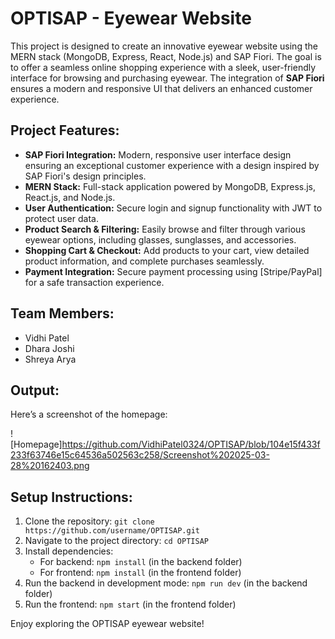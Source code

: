 # OPTISAP - Eyewear Website

This project is designed to create an innovative eyewear website using the MERN stack (MongoDB, Express, React, Node.js) and SAP Fiori. The goal is to offer a seamless online shopping experience with a sleek, user-friendly interface for browsing and purchasing eyewear. The integration of **SAP Fiori** ensures a modern and responsive UI that delivers an enhanced customer experience.

## Project Features:
- **SAP Fiori Integration:** Modern, responsive user interface design ensuring an exceptional customer experience with a design inspired by SAP Fiori's design principles.
- **MERN Stack:** Full-stack application powered by MongoDB, Express.js, React.js, and Node.js.
- **User Authentication:** Secure login and signup functionality with JWT to protect user data.
- **Product Search & Filtering:** Easily browse and filter through various eyewear options, including glasses, sunglasses, and accessories.
- **Shopping Cart & Checkout:** Add products to your cart, view detailed product information, and complete purchases seamlessly.
- **Payment Integration:** Secure payment processing using [Stripe/PayPal] for a safe transaction experience.

## Team Members:
- Vidhi Patel
- Dhara Joshi
- Shreya Arya

## Output:
Here’s a screenshot of the homepage:

![Homepage]https://github.com/VidhiPatel0324/OPTISAP/blob/104e15f433f233f63746e15c64536a502563c258/Screenshot%202025-03-28%20162403.png

## Setup Instructions:
1. Clone the repository: `git clone https://github.com/username/OPTISAP.git`
2. Navigate to the project directory: `cd OPTISAP`
3. Install dependencies:
   - For backend: `npm install` (in the backend folder)
   - For frontend: `npm install` (in the frontend folder)
4. Run the backend in development mode: `npm run dev` (in the backend folder)
5. Run the frontend: `npm start` (in the frontend folder)

Enjoy exploring the OPTISAP eyewear website!
